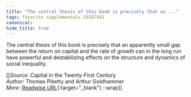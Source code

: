 ```yaml
---
title: "The central thesis of this book is precisely that an ..."
tags: favorite supplementals-10287441
canonical: 
hide_title: true
---
```


The central thesis of this book is precisely that an apparently small gap between the return on capital and the rate of growth can in the long run have powerful and destabilizing effects on the structure and dynamics of social inequality.


[[_Source_: Capital in the Twenty-First Century<br>
_Author_: Thomas Piketty and Arthur Goldhammer<br>
_More_: [Readwise URL](https://readwise.io/open/209712751){:target="_blank"}
::wrap]]